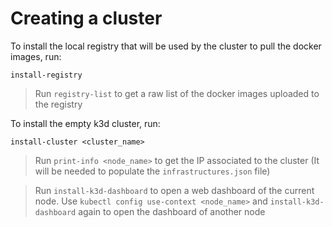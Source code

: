 # Creating a cluster

To install the local registry that will be used by the cluster to pull the docker images, run:

	install-registry

> Run `registry-list` to get a raw list of the docker images uploaded to the registry

To install the empty k3d cluster, run:

	install-cluster <cluster_name>

> Run `print-info <node_name>` to get the IP associated to the cluster (It will be needed to populate the `infrastructures.json` file)

> Run `install-k3d-dashboard` to open a web dashboard of the current node. Use `kubectl config use-context <node_name>` and `install-k3d-dashboard` again to open the dashboard of another node